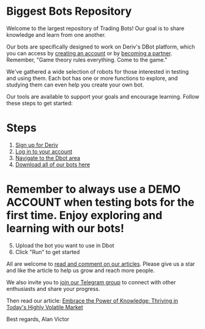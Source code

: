 # Biggest Bots Repository

Welcome to the largest repository of Trading Bots! Our goal is to share knowledge and learn from one another.

Our bots are specifically designed to work on Deriv's DBot platform, which you can access by [creating an account](https://track.deriv.com/_h1BT0Uryldi34Ib7uprVbWNd7ZgqdRLk/1/) or by [becoming a partner](https://track.deriv.com/_h1BT0Uryldilxv1B6h4gZ2Nd7ZgqdRLk/1/). Remember, "Game theory rules everything. Come to the game."

We've gathered a wide selection of robots for those interested in testing and using them. Each bot has one or more functions to explore, and studying them can even help you create your own bot.

Our tools are available to support your goals and encourage learning. Follow these steps to get started:

# Steps
1. [Sign up for Deriv](https://track.deriv.com/_h1BT0Uryldi34Ib7uprVbWNd7ZgqdRLk/1/)
2. [Log in to your account](https://track.deriv.com/_h1BT0Uryldi34Ib7uprVbWNd7ZgqdRLk/1/)
3. [Navigate to the Dbot area](https://track.deriv.com/_h1BT0Uryldi34Ib7uprVbWNd7ZgqdRLk/1/)
4. [Download all of our bots here](https://github.com/alanvito1/superfree-binary-bot/archive/refs/heads/master.zip)
# Remember to always use a DEMO ACCOUNT when testing bots for the first time. Enjoy exploring and learning with our bots!
5. Upload the bot you want to use in Dbot
6. Click "Run" to get started

All are welcome to [read and comment on our articles](https://github.com/alanvito1/superfree-binary-bot/discussions). Please give us a star and like the article to help us grow and reach more people.

We also invite you to [join our Telegram group](https://t.me/superbinarybots) to connect with other enthusiasts and share your progress.

Then read our article: [Embrace the Power of Knowledge: Thriving in Today's Highly Volatile Market](https://www.dinheiroedestinos.com.br/2023/06/embrace-power-of-knowledge-thriving-in.html)

Best regards,
Alan Victor
